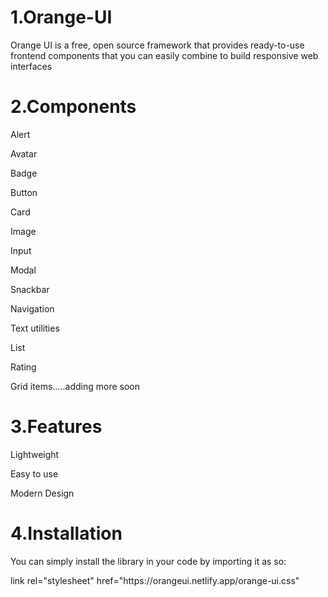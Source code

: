 <h1>1.Orange-UI</h1>
<p>Orange UI is a free, open source framework that provides ready-to-use frontend components that you can easily combine to build responsive web interfaces</p>

<h1>2.Components</h1> 
  <p>Alert</p>
  <p>Avatar</p>
  <p>Badge</p>
  <p>Button</p>
  <p>Card</p>
  <p>Image</p>
  <p>Input</p>
  <p>Modal</p>
  <p>Snackbar</p>
  <p>Navigation</p>
  <p>Text utilities</p>
  <p>List</p>
  <p>Rating</p>
  <p>Grid items.....adding more soon</p>

<h1>3.Features</h1> 
  <p>Lightweight</p>
  <p>Easy to use</p>
  <p>Modern Design</p>
  
<h1>4.Installation</h1> 
  <p>You can simply install the library in your code by importing it as so:</p>
  <p>link rel="stylesheet" href="https://orangeui.netlify.app/orange-ui.css"</p>
